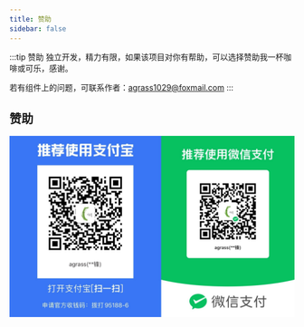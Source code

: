 ```yaml
---
title: 赞助
sidebar: false
---
```


:::tip 赞助
独立开发，精力有限，如果该项目对你有帮助，可以选择赞助我一杯咖啡或可乐，感谢。

若有组件上的问题，可联系作者：agrass1029@foxmail.com
:::


## 赞助
![赞助](./assets/pay.jpg)

